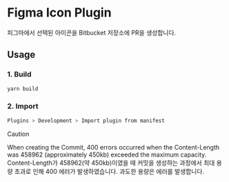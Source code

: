 # Figma Icon Plugin
피그마에서 선택된 아이콘을 Bitbucket 저장소에 PR을 생성합니다.

## Usage
### 1. Build
``` bash
yarn build
```
### 2. Import
``` bash
Plugins > Development > Import plugin from manifest 
```

> [!CAUTION]
> When creating the Commit, 400 errors occurred when the Content-Length was 458962 (approximately 450kb) exceeded the maximum capacity.
>  Content-Length가 458962(약 450kb)이였을 때 커밋을 생성하는 과정에서 최대 용량 초과로 인해 400 에러가 발생하였습니다. 과도한 용량은 에러를 발생합니다.

